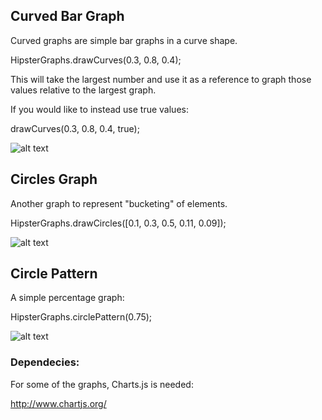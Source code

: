 ## Curved Bar Graph

Curved graphs are simple bar graphs in a curve shape.


HipsterGraphs.drawCurves(0.3, 0.8, 0.4);


This will take the largest number and use it as a reference to graph those values relative to the largest graph.

If you would like to instead use true values:


drawCurves(0.3, 0.8, 0.4, true);







![alt text](https://raw.github.com/jasoncbautista/curvedGraphs/master/curves.png "Curves")



## Circles  Graph

Another graph to represent "bucketing" of elements. 

HipsterGraphs.drawCircles([0.1, 0.3, 0.5, 0.11, 0.09]);

![alt text](https://raw.github.com/jasoncbautista/curvedGraphs/master/circle.png "Circles")


## Circle Pattern

A simple percentage graph:

HipsterGraphs.circlePattern(0.75);

![alt text](https://raw.github.com/jasoncbautista/curvedGraphs/master/circlePattern.png "Circle with Pattern")


### Dependecies:

For some of the graphs, Charts.js is needed:



http://www.chartjs.org/



